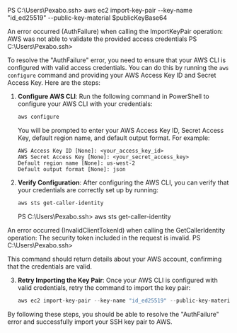 PS C:\Users\Pexabo\.ssh> aws ec2 import-key-pair --key-name "id_ed25519" --public-key-material $publicKeyBase64

An error occurred (AuthFailure) when calling the ImportKeyPair operation: AWS was not able to validate the provided access credentials
PS C:\Users\Pexabo\.ssh>

To resolve the "AuthFailure" error, you need to ensure that your AWS CLI is configured with valid access credentials. You can do this by running the `aws configure` command and providing your AWS Access Key ID and Secret Access Key. Here are the steps:

1. **Configure AWS CLI**: Run the following command in PowerShell to configure your AWS CLI with your credentials:
   ```powershell
   aws configure
   ```
   You will be prompted to enter your AWS Access Key ID, Secret Access Key, default region name, and default output format. For example:
   ```
   AWS Access Key ID [None]: <your_access_key_id>
   AWS Secret Access Key [None]: <your_secret_access_key>
   Default region name [None]: us-west-2
   Default output format [None]: json
   ```

2. **Verify Configuration**: After configuring the AWS CLI, you can verify that your credentials are correctly set up by running:
   ```powershell
   aws sts get-caller-identity
   ```

   PS C:\Users\Pexabo\.ssh>  aws sts get-caller-identity

An error occurred (InvalidClientTokenId) when calling the GetCallerIdentity operation: The security token included in the request is invalid.
PS C:\Users\Pexabo\.ssh>


   This command should return details about your AWS account, confirming that the credentials are valid.

3. **Retry Importing the Key Pair**: Once your AWS CLI is configured with valid credentials, retry the command to import the key pair:
   ```powershell
   aws ec2 import-key-pair --key-name "id_ed25519" --public-key-material $publicKeyBase64
   ```

By following these steps, you should be able to resolve the "AuthFailure" error and successfully import your SSH key pair to AWS.
